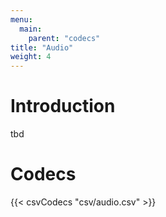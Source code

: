 ```yaml
---
menu:
  main:
    parent: "codecs"
title: "Audio"
weight: 4
---
```


# Introduction

tbd

# Codecs

{{< csvCodecs "csv/audio.csv" >}}
